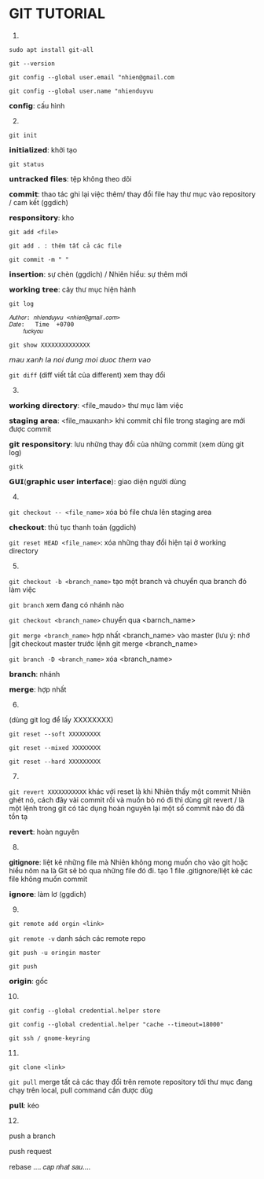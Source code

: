 # GIT TUTORIAL

1.
```sudo apt install git-all```

```git --version```

```git config --global user.email "nhien@gmail.com```

```git config --global user.name "nhienduyvu```

𝗰𝗼𝗻𝗳𝗶𝗴: cấu hình 

2.
```git init```

𝗶𝗻𝗶𝘁𝗶𝗮𝗹𝗶𝘇𝗲𝗱: khởi tạo

```git status```

𝘂𝗻𝘁𝗿𝗮𝗰𝗸𝗲𝗱 𝗳𝗶𝗹𝗲𝘀: tệp không theo dõi

𝗰𝗼𝗺𝗺𝗶𝘁: thao tác ghi lại việc thêm/ thay đổi file hay thư mục vào repository / cam kết (ggdich)

𝗿𝗲𝘀𝗽𝗼𝗻𝘀𝗶𝘁𝗼𝗿𝘆: kho

```git add <file>``` 

```git add . : thêm tất cả các file``` 

```git commit -m " " ``` 

𝗶𝗻𝘀𝗲𝗿𝘁𝗶𝗼𝗻: sự chèn (ggdich) / Nhiên hiểu: sự thêm mới

𝘄𝗼𝗿𝗸𝗶𝗻𝗴 𝘁𝗿𝗲𝗲: cây thư mục hiện hành

```git log```

```𝑐𝑜𝑚𝑚𝑖𝑡 XXXXXXXXXXXXXX
𝐴𝑢𝑡ℎ𝑜𝑟: 𝑛ℎ𝑖𝑒𝑛𝑑𝑢𝑦𝑣𝑢 <𝑛ℎ𝑖𝑒𝑛@𝑔𝑚𝑎𝑖𝑙.𝑐𝑜𝑚>
𝐷𝑎𝑡𝑒:   Time  +0700
    𝑓𝑢𝑐𝑘𝑦𝑜𝑢
```

```git show XXXXXXXXXXXXXX```

𝘮𝘢𝘶 𝘹𝘢𝘯𝘩 𝘭𝘢 𝘯𝘰𝘪 𝘥𝘶𝘯𝘨 𝘮𝘰𝘪 𝘥𝘶𝘰𝘤 𝘵𝘩𝘦𝘮 𝘷𝘢𝘰

```git diff``` (diff viết tắt của different) xem thay đổi

3.
𝘄𝗼𝗿𝗸𝗶𝗻𝗴 𝗱𝗶𝗿𝗲𝗰𝘁𝗼𝗿𝘆: <file_maudo> thư mục làm việc 

𝘀𝘁𝗮𝗴𝗶𝗻𝗴 𝗮𝗿𝗲𝗮: <file_mauxanh> khi commit chỉ file trong staging are mới được commit 

𝗴𝗶𝘁 𝗿𝗲𝘀𝗽𝗼𝗻𝘀𝗶𝘁𝗼𝗿𝘆: lưu những thay đổi của những commit (xem dùng git log)

```gitk```

𝗚𝗨𝗜(𝗴𝗿𝗮𝗽𝗵𝗶𝗰 𝘂𝘀𝗲𝗿 𝗶𝗻𝘁𝗲𝗿𝗳𝗮𝗰𝗲): giao diện người dùng

4.
```git checkout -- <file_name>``` xóa bỏ file chưa lên staging area 

𝗰𝗵𝗲𝗰𝗸𝗼𝘂𝘁: thủ tục thanh toán (ggdich)

```git reset HEAD <file_name>```: xóa những thay đổi hiện tại ở working directory

5.
```git checkout -b <branch_name>``` tạo một branch và chuyển qua branch đó làm việc

```git branch``` xem đang có nhánh nào

```git checkout <branch_name>``` chuyển qua <barnch_name>

```git merge <branch_name>``` hợp nhất <branch_name> vào master (lưu ý: nhớ |git checkout master trước lệnh git merge <branch_name>

```git branch -D <branch_name>``` xóa <branch_name>

𝗯𝗿𝗮𝗻𝗰𝗵: nhánh

𝗺𝗲𝗿𝗴𝗲: hợp nhất

6.
(dùng git log để lấy XXXXXXXX)

```git reset --soft XXXXXXXXX```

```git reset --mixed XXXXXXXX```

```git reset --hard XXXXXXXXX```

7.
```git revert XXXXXXXXXXX``` khác với reset là khi Nhiên thấy một commit Nhiên ghét nó, cách đây vài commit rồi và muốn bỏ nó đi thì dùng git revert / là một lệnh trong git có tác dụng hoàn nguyên lại một số commit nào đó đã tồn tạ

𝗿𝗲𝘃𝗲𝗿𝘁: hoàn nguyên

8.

**gitignore**: liệt kê những file mà Nhiên không mong muốn cho vào git hoặc hiểu nôm na là Git sẽ bỏ qua những file đó đi.
tạo 1 file .gitignore/liệt kê các file không muốn commit

𝗶𝗴𝗻𝗼𝗿𝗲: làm lơ (ggdich)

9.
```git remote add orgin <link>```

```git remote -v``` danh sách các remote repo

```git push -u oringin master```

```git push```

𝗼𝗿𝗶𝗴𝗶𝗻: gốc

10. 
```git config --global credential.helper store```

```git config --global credential.helper "cache --timeout=18000"```

```git ssh / gnome-keyring```

11.
```git clone <link>```

```git pull``` merge tất cả các thay đổi trên remote repository tới thư mục đang chạy trên local, pull command cần được dùg

𝗽𝘂𝗹𝗹: kéo

12.
push a branch

push request

rebase
....
𝑐𝑎𝑝 𝑛ℎ𝑎𝑡 𝑠𝑎𝑢....
